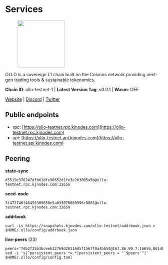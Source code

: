 # Services

<figure><img src="https://raw.githubusercontent.com/kj89/testnet_manuals/main/pingpub/logos/ollo.png" width="150" alt=""><figcaption></figcaption></figure>

OLLO is a sovereign L1 chain built on the Cosmos network providing  next-gen trading tools & sustainable tokenomics.

**Chain ID**: ollo-testnet-1 | **Latest Version Tag**: v0.0.1 | **Wasm**: OFF

[Website](https://www.ollostation.zone) | [Discord](https://discord.com/invite/GxBqZ9mSSm) | [Twitter](https://twitter.com/OLLOStation)


## Public endpoints

* rpc: [https://ollo-testnet.rpc.kjnodes.com](https://ollo-testnet.rpc.kjnodes.com)
* api: [https://ollo-testnet.api.kjnodes.com](https://ollo-testnet.api.kjnodes.com)

## Peering

**state-sync**

```
d5519e378247dfb61dfe90652d1fe3e2b3005a5b@ollo-testnet.rpc.kjnodes.com:32656
```

**seed-node**

```
3f472746f46493309650e5a033076689996c8881@ollo-testnet.rpc.kjnodes.com:32659
```

**addrbook**
```
curl -Ls https://snapshots.kjnodes.com/ollo-testnet/addrbook.json > $HOME/.ollo/config/addrbook.json
```

**live-peers** (23)
```
peers="7db2f25b3bceeb32769d20316d5f1567f0a4bb54@167.86.99.7:16656,861d8791ee3912589a825278b28170f8c523dab0@45.147.199.129:26656,1f06a05a88b812f9e8147379a2bb82c8bab37e42@84.46.252.55:26656,cadc2b601a188aedbe4156a6eb5a81e00770bcfc@65.108.219.110:26656,4a1dce5e59374f85d45fdb49478658b03e3d2ef3@65.21.134.202:26626,7dc63d58dccf6777206d5cdbc1ec1b9ba5221bd5@65.108.97.58:15656,da8d3ca8e1c147f0037b1c43ad3de7174f5ec1b7@209.145.59.224:26656,2a8f0fada8b8b71b8154cf30ce44aebea1b5fe3d@146.59.116.136:26656,90ba3ab29147af2bc66a823d087ca49068d7974c@54.149.123.52:26656,95ca646da3736cef5d6c6704f736bc49ff87ef6c@109.123.249.213:26656,d4696aba0fbb58a31b2736819ddecf699d787edb@38.242.159.61:26656,43da48176665407ebbe40f809a0ec2c84ab0579e@65.109.24.121:26656,1d576b61c0c56a9b6ef6dabf336fd3cf04c017b1@95.217.223.85:15656,93085f2731cabd480d9b61397d3e1cf84f5a023b@168.119.124.130:32656,34f4de6082a894a3b6addab6c370e62238d43649@65.109.28.55:28656,5c2a752c9b1952dbed075c56c600c3a79b58c395@195.3.220.135:27006,9865c6e15faced6643adc228e3a59744e1b4e277@116.203.29.162:46656,dd577d8f2e997d7e70495640aff124ddb70d1a21@95.217.192.222:26656,e53eedfc4c5c4487e1fba7f3b97de6aadfca8cea@5.161.179.64:26656,d5519e378247dfb61dfe90652d1fe3e2b3005a5b@65.109.68.190:32656,a30e26c23f88ab7e64bf8cc4d5ed091832295db6@95.217.144.107:18156,8c4a28db4a9f4a37725d504d6f87fb5e1aee0266@49.12.216.13:46656,42beefd08b5f8580177d1506220db3a548090262@65.108.195.29:26116"
sed -i 's|^persistent_peers *=.*|persistent_peers = "'$peers'"|' $HOME/.ollo/config/config.toml
```
